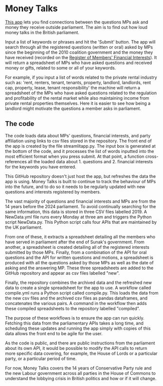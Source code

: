 #  Money Talks

[This app](https://moneytalks.streamlit.app) lets you find connections between the questions MPs ask and money they receive outside parliament. The aim is to find out how loud money talks in the British parliament.

Input a list of keywords or phrases and hit the 'Submit' button. The app will search through all the registered questions (written or oral) asked by MPs since the beginning of the 2010 coalition government and the money they have received (recorded on the [Register of Members' Financial Interests](https://www.parliament.uk/mps-lords-and-offices/standards-and-financial-interests/parliamentary-commissioner-for-standards/registers-of-interests/register-of-members-financial-interests/)). It will return a spreadsheet of MPs who have asked questions and received money or gifts, related to some or all of your keywords. 

For example, if you input a list of words related to the private rental industry such as: 'rent, renters, tenant, tenants, property, landlord, landlords, rent cap, property, lease, tenant responsibility' the machine will return a spreadsheet of the MPs who have asked questions related to the regulation and profitability of the rental market while also maintaining income from private rental properties themselves. Here it is easier to see how being a landlord might motivate the questions a member asks in parliament.

## The code

The code loads data about MPs' questions, financial interests, and party affiliation using links to csv files stored in the repository. The front end of the app is created by the file streamlitapp.py. The input box is generated at the bottom of the code, and it processes the list of words inputted into the most efficient format when you press submit. At that point, a function cross-references all the loaded data about 1. questions and 2. financial interests for the keywords you have entered.

This GitHub repository  doesn't just host the app, but refreshes the data the app is using. Money Talks is built to continue to track the behaviour of MPs into the future, and to do so it needs to be regularly updated with new questions and interests registered by members. 

The vast majority of questions and financial interests and MPs are from the 14 years before the 2024 parliament. To avoid continually searching for the same information, this data is stored in three CSV files labelled 2019. A NewData.yml file runs every Monday at three am and triggers the Python script NewData.py. This Python script calls four APIs that are maintained by the UK parliament.  

From one of these, it extracts a spreadsheet detailing all the members who have served in parliament after the end of Sunak's government. From another, a spreadsheet is created detailing all of the  registered interests submitted by those MPs. Finally, from a combination of the API for oral questions and the API for written questions and motions, a spreadsheet is produced with all the questions asked by those MPs as well as the date of asking and the answering MP. These three spreadsheets are added to the GitHub repository and appear as csv files labelled "new".

Finally, the repository combines the archived data and the refreshed new data to create a single spreadsheet for the app to use. A workflow called compile.yml runs a Python script called compile.py. This loads the data from the new csv files and the archived csv files as pandas dataframes, and concatenates the various pairs. A command in the workflow then adds these compiled spreadsheets to the repository labelled "compiled".

The purpose of these workflows is to ensure the app can run quickly. Fetching this data from the parliamentary APIs takes a long time, and scheduling these updates and running the app simply with copies of this data allows the front end to be agile for the user. 
       
As the code is public, and there are public instructions from the parliament about its own API, it would be possible to modify the API calls to return more specific data covering, for example, the House of Lords or a particular party, or a particular period of time.  
       
For now, Money Talks covers the 14 years of Conservative Party rule and the new Labour government across all parties in the House of Commons to understand the lobbying crisis in British politics and how or if it will change.
